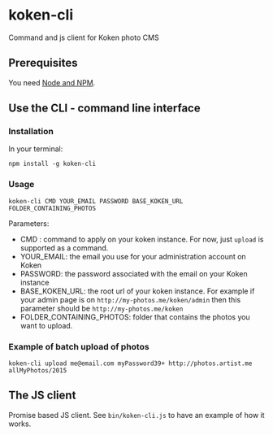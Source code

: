 # koken-cli
Command and js client for Koken photo CMS

## Prerequisites

You need [Node and NPM](https://docs.npmjs.com/getting-started/installing-node).

## Use the CLI - command line interface

### Installation

In your terminal:

`npm install -g koken-cli`

### Usage

`koken-cli CMD YOUR_EMAIL PASSWORD BASE_KOKEN_URL FOLDER_CONTAINING_PHOTOS`

Parameters:
 - CMD : command to apply on your koken instance. For now, just `upload` is supported as a command.
 - YOUR_EMAIL: the email you use for your administration account on Koken
 - PASSWORD: the password associated with the email on your Koken instance
 - BASE_KOKEN_URL: the root url of your koken instance. For example if your admin page is on `http://my-photos.me/koken/admin` then this parameter should be `http://my-photos.me/koken`
 - FOLDER_CONTAINING_PHOTOS: folder that contains the photos you want to upload.

### Example of batch upload of photos

`koken-cli upload me@email.com myPassword39+ http://photos.artist.me allMyPhotos/2015`

## The JS client

Promise based JS client. See `bin/koken-cli.js` to have an example of how it works.
